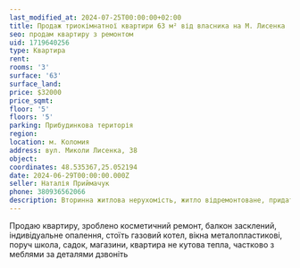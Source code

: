 ```yaml
---
last_modified_at: 2024-07-25T00:00:00+02:00
title: Продаж триокімнатної квартири 63 м² від власника на М. Лисенка
seo: продам квартиру з ремонтом
uid: 1719640256
type: Квартира
rent:
rooms: '3'
surface: '63'
surface_land:
price: $32000
price_sqmt:
floor: '5'
floors: '5'
parking: Прибудинкова територія
region:
location: м. Коломия
address: вул. Миколи Лисенка, 38
object:
coordinates: 48.535367,25.052194
date: 2024-06-29T00:00:00.000Z
seller: Наталія Приймачук
phone: 380936562066
description: Вторинна житлова нерухомість, житло відремонтоване, придатне для проживання
---
```


Продаю квартиру, зроблено косметичний ремонт, балкон засклений, індивідуальне опалення, стоїть газовий котел, вікна металопластикові, поруч школа, садок, магазини, квартира не кутова тепла, частково з меблями за деталями дзвоніть
